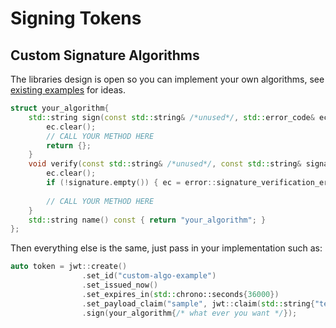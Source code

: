 # Signing Tokens

## Custom Signature Algorithms

The libraries design is open so you can implement your own algorithms, see [existing examples](https://github.com/Thalhammer/jwt-cpp/blob/73f23419235661e89a304ba5ab09d6714fb8dd94/include/jwt-cpp/jwt.h#L874) for ideas.

```cpp
struct your_algorithm{
	std::string sign(const std::string& /*unused*/, std::error_code& ec) const {
		ec.clear();
        // CALL YOUR METHOD HERE
		return {};
	}
	void verify(const std::string& /*unused*/, const std::string& signature, std::error_code& ec) const {
		ec.clear();
		if (!signature.empty()) { ec = error::signature_verification_error::invalid_signature; }
        
        // CALL YOUR METHOD HERE
	}
	std::string name() const { return "your_algorithm"; }
};
```

Then everything else is the same, just pass in your implementation such as:


```cpp
auto token = jwt::create()
                .set_id("custom-algo-example")
                .set_issued_now()
                .set_expires_in(std::chrono::seconds{36000})
                .set_payload_claim("sample", jwt::claim(std::string{"test"}))
                .sign(your_algorithm{/* what ever you want */});
```

